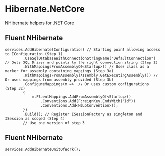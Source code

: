 # Hibernate.NetCore
NHibernate helpers for .NET Core

**Fluent NHibernate**
-----------------------------------
```
services.AddHibernate(Configuration) // Starting point allowing access to IConfiguration (Step 1)
        .UseSqlDatabaseWithConnectionStringName("DefaultConnection") // Sets SQL Driver and points to the right connection string (Step 2)
        .WithMappingsFromAssemblyOf<Startup>() // Uses class as a marker for assembly containing mappings (Step 3a)
        .WithMappingsFromAssembly(Assembly.GetExecutingAssembly()) // Or uses mappings from assembly provided (Step 3b)
        .ConfigureMappings(m =>  // Or uses custom configurations (Step 3c)
        {
            m.FluentMappings.AddFromAssemblyOf<Startup>()
                .Conventions.Add(ForeignKey.EndsWith("Id"))
                .Conventions.Add<HiLoConvention>();
        })
        .Build(); // Register ISessionFactory as singleton and ISession as scoped (Step 4)          
        // Use one version of step 3
```
**Fluent NHibernate**
-----------------------------------
```
services.AddHibernateUnitOfWork();
```
